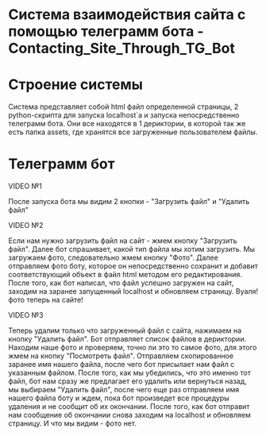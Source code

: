 # Система взаимодействия сайта с помощью телеграмм бота - Сontacting_Site_Through_TG_Bot

# Строение системы

Система представляет собой html файл определенной страницы, 2 python-скрипта для запуска localhost`а и запуска непосредственно телеграмм бота. Они все находятся в 1 дериктории, в которой так же есть папка assets, где хранятся все загруженные пользователем файлы.

# Телеграмм бот

VIDEO №1

После запуска бота мы видим 2 кнопки - "Загрузить файл" и "Удалить файл"

VIDEO №2

Если нам нужно загрузить файл на сайт - жмем кнопку "Загрузить файл". Далее бот спрашивает, какой тип файла мы хотим загрузить. Мы загружаем фото, следовательно жмем кнопку "Фото". Далее отправляем фото боту, которое он непосредственно сохранит и добавит соответствующий объект в файл html методом его редактирования. После того, как бот написал, что файл успешно загружен на сайт, заходим на заранее запущенный localhost и обновляем страницу. Вуаля! фото теперь на сайте!

VIDEO №3

Теперь удалим только что загруженный файл с сайта, нажимаем на кнопку "Удалить файл". Бот отправляет список файлов в дериктории. Находим наше фото и проверяем, точно ли это то самое фото, для этого жмем на кнопку "Посмотреть файл". Отправляем скопированное заранее имя нашего файла, после чего бот присылает нам файл с указанным файлом. После того, как мы убедились, что это именно тот файл, бот нам сразу же предлагает его удалить или вернуться назад, мы выбираем "Удалить файл", после чего еще раз отправляем имя нашего файла боту и ждем, пока бот произведет все процедуры удаления и не сообщит об их окончании. После того, как бот отправит нам сообщение об окончании снова заходим на localhost и обновляем страницу. И что мы видим - фото нет.